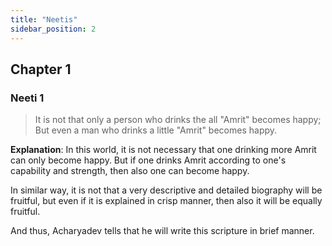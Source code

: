```yaml
---
title: "Neetis"
sidebar_position: 2
---
```


## Chapter 1

### Neeti 1

> It is not that only a person who drinks the all "Amrit" becomes happy; But even a man who drinks a little "Amrit" becomes happy.

**Explanation**: In this world, it is not necessary that one drinking more Amrit can only become happy. But if one drinks Amrit according to one's capability and strength, then also one can become happy.

In similar way, it is not that a very descriptive and detailed biography will be fruitful, but even if it is explained in crisp manner, then also it will be equally fruitful. 

And thus, Acharyadev tells that he will write this scripture in brief manner.